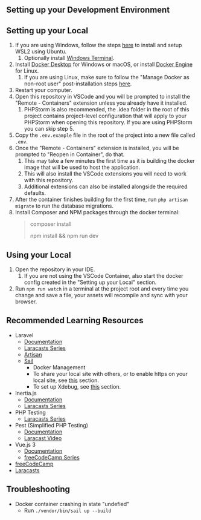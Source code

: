 ## Setting up your Development Environment

## Setting up your Local

1. If you are using Windows, follow the steps [here](https://docs.microsoft.com/en-us/windows/wsl/install) to install and setup WSL2 using Ubuntu.
    1. Optionally install [Windows Terminal](https://aka.ms/terminal).
2. Install [Docker Desktop](https://www.docker.com/get-started) for Windows or macOS, or install [Docker Engine](https://docs.docker.com/engine/install/) for Linux.
    1. If you are using Linux, make sure to follow the "Manage Docker as non-root user" post-installation steps [here](https://docs.docker.com/engine/install/).
3. Restart your computer.
4. Open this repository in VSCode and you will be prompted to install the "Remote - Containers" extension unless you already have it installed.
    1. PHPStorm is also recommended, the .idea folder in the root of this project contains project-level configuration that will apply to your PHPStorm when opening this repository. If you are using PHPStorm you can skip step 5.
5. Copy the ```.env.example``` file in the root of the project into a new file called ```.env```.
6. Once the "Remote - Containers" extension is installed, you will be prompted to "Reopen in Container", do that.
    1. This may take a few minutes the first time as it is building the docker image that will be used to host the application.
    2. This will also install the VSCode extensions you will need to work with this repository.
    3. Additional extensions can also be installed alongside the required defaults.
7. After the container finishes building for the first time, run ```php artisan migrate``` to run the database migrations.
8. Install Composer and NPM packages through the docker terminal:
   > composer install
   >
   > npm install && npm run dev

## Using your Local

1. Open the repository in your IDE.
    1. If you are not using the VSCode Container, also start the docker config created in the "Setting up your Local" section.
2. Run ```npm run watch``` in a terminal at the project root and every time you change and save a file, your assets will recompile and sync with your browser.

## Recommended Learning Resources

- Laravel
    - [Documentation](https://laravel.com/docs/8.x)
    - [Laracasts Series](https://laracasts.com/series/laravel-8-from-scratch)
    - [Artisan](https://laravel.com/docs/8.x/artisan)
    - [Sail](https://laravel.com/docs/8.x/sail)
      - Docker Management
      - To share your local site with others, or to enable https on your local site, see [this](https://laravel.com/docs/8.x/sail#sharing-your-site) section.
      - To set up Xdebug, see [this](https://laravel.com/docs/8.x/sail#debugging-with-xdebug) section.
- Inertia.js
    - [Documentation](https://inertiajs.com/)
    - [Laracasts Series](https://laracasts.com/series/build-modern-laravel-apps-using-inertia-js)
- PHP Testing
    - [Laracasts Series](https://laracasts.com/series/php-testing-jargon)
- Pest (Simplified PHP Testing)
    - [Documentation](https://pestphp.com/docs/writing-tests)
    - [Laracast Video](https://laracasts.com/series/andres-larabits/episodes/3)
- Vue.js 3
    - [Documentation](https://v3.vuejs.org/guide/introduction.html)
    - [freeCodeCamp Series](https://youtu.be/FXpIoQ_rT_c)
- [freeCodeCamp](https://www.youtube.com/c/Freecodecamp)
- [Laracasts](https://laracasts.com/series)

## Troubleshooting
- Docker container crashing in state "undefied"
    - Run `./vendor/bin/sail up --build`